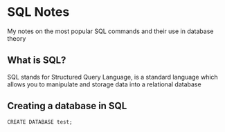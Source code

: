# SQL Notes
My notes on the most popular SQL commands and their use in database theory

## What is SQL?
SQL stands for Structured Query Language, is a standard language which allows you to manipulate and storage data into a relational database

## Creating a database in SQL
```
CREATE DATABASE test;
```
